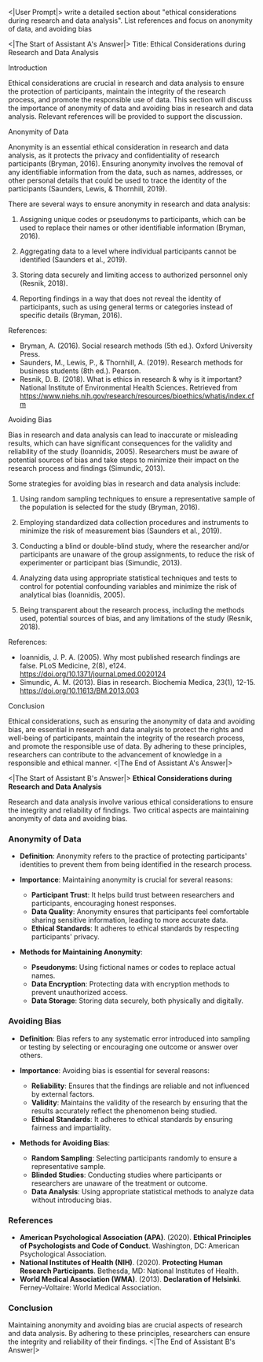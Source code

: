 <|User Prompt|>
write a detailed section about "ethical considerations during research and data analysis". List references and focus on anonymity of data, and avoiding bias

<|The Start of Assistant A's Answer|>
Title: Ethical Considerations during Research and Data Analysis

Introduction

Ethical considerations are crucial in research and data analysis to ensure the protection of participants, maintain the integrity of the research process, and promote the responsible use of data. This section will discuss the importance of anonymity of data and avoiding bias in research and data analysis. Relevant references will be provided to support the discussion.

Anonymity of Data

Anonymity is an essential ethical consideration in research and data analysis, as it protects the privacy and confidentiality of research participants (Bryman, 2016). Ensuring anonymity involves the removal of any identifiable information from the data, such as names, addresses, or other personal details that could be used to trace the identity of the participants (Saunders, Lewis, & Thornhill, 2019).

There are several ways to ensure anonymity in research and data analysis:

1. Assigning unique codes or pseudonyms to participants, which can be used to replace their names or other identifiable information (Bryman, 2016).

2. Aggregating data to a level where individual participants cannot be identified (Saunders et al., 2019).

3. Storing data securely and limiting access to authorized personnel only (Resnik, 2018).

4. Reporting findings in a way that does not reveal the identity of participants, such as using general terms or categories instead of specific details (Bryman, 2016).

References:

- Bryman, A. (2016). Social research methods (5th ed.). Oxford University Press.
- Saunders, M., Lewis, P., & Thornhill, A. (2019). Research methods for business students (8th ed.). Pearson.
- Resnik, D. B. (2018). What is ethics in research & why is it important? National Institute of Environmental Health Sciences. Retrieved from https://www.niehs.nih.gov/research/resources/bioethics/whatis/index.cfm

Avoiding Bias

Bias in research and data analysis can lead to inaccurate or misleading results, which can have significant consequences for the validity and reliability of the study (Ioannidis, 2005). Researchers must be aware of potential sources of bias and take steps to minimize their impact on the research process and findings (Simundic, 2013).

Some strategies for avoiding bias in research and data analysis include:

1. Using random sampling techniques to ensure a representative sample of the population is selected for the study (Bryman, 2016).

2. Employing standardized data collection procedures and instruments to minimize the risk of measurement bias (Saunders et al., 2019).

3. Conducting a blind or double-blind study, where the researcher and/or participants are unaware of the group assignments, to reduce the risk of experimenter or participant bias (Simundic, 2013).

4. Analyzing data using appropriate statistical techniques and tests to control for potential confounding variables and minimize the risk of analytical bias (Ioannidis, 2005).

5. Being transparent about the research process, including the methods used, potential sources of bias, and any limitations of the study (Resnik, 2018).

References:

- Ioannidis, J. P. A. (2005). Why most published research findings are false. PLoS Medicine, 2(8), e124. https://doi.org/10.1371/journal.pmed.0020124
- Simundic, A. M. (2013). Bias in research. Biochemia Medica, 23(1), 12-15. https://doi.org/10.11613/BM.2013.003

Conclusion

Ethical considerations, such as ensuring the anonymity of data and avoiding bias, are essential in research and data analysis to protect the rights and well-being of participants, maintain the integrity of the research process, and promote the responsible use of data. By adhering to these principles, researchers can contribute to the advancement of knowledge in a responsible and ethical manner.
<|The End of Assistant A's Answer|>

<|The Start of Assistant B's Answer|>
**Ethical Considerations during Research and Data Analysis**

Research and data analysis involve various ethical considerations to ensure the integrity and reliability of findings. Two critical aspects are maintaining anonymity of data and avoiding bias.

### Anonymity of Data

- **Definition**: Anonymity refers to the practice of protecting participants' identities to prevent them from being identified in the research process.

- **Importance**: Maintaining anonymity is crucial for several reasons:
  - **Participant Trust**: It helps build trust between researchers and participants, encouraging honest responses.
  - **Data Quality**: Anonymity ensures that participants feel comfortable sharing sensitive information, leading to more accurate data.
  - **Ethical Standards**: It adheres to ethical standards by respecting participants' privacy.

- **Methods for Maintaining Anonymity**:
  - **Pseudonyms**: Using fictional names or codes to replace actual names.
  - **Data Encryption**: Protecting data with encryption methods to prevent unauthorized access.
  - **Data Storage**: Storing data securely, both physically and digitally.

### Avoiding Bias

- **Definition**: Bias refers to any systematic error introduced into sampling or testing by selecting or encouraging one outcome or answer over others.

- **Importance**: Avoiding bias is essential for several reasons:
  - **Reliability**: Ensures that the findings are reliable and not influenced by external factors.
  - **Validity**: Maintains the validity of the research by ensuring that the results accurately reflect the phenomenon being studied.
  - **Ethical Standards**: It adheres to ethical standards by ensuring fairness and impartiality.

- **Methods for Avoiding Bias**:
  - **Random Sampling**: Selecting participants randomly to ensure a representative sample.
  - **Blinded Studies**: Conducting studies where participants or researchers are unaware of the treatment or outcome.
  - **Data Analysis**: Using appropriate statistical methods to analyze data without introducing bias.

### References

- **American Psychological Association (APA)**. (2020). **Ethical Principles of Psychologists and Code of Conduct**. Washington, DC: American Psychological Association.
- **National Institutes of Health (NIH)**. (2020). **Protecting Human Research Participants**. Bethesda, MD: National Institutes of Health.
- **World Medical Association (WMA)**. (2013). **Declaration of Helsinki**. Ferney-Voltaire: World Medical Association.

### Conclusion

Maintaining anonymity and avoiding bias are crucial aspects of research and data analysis. By adhering to these principles, researchers can ensure the integrity and reliability of their findings.
<|The End of Assistant B's Answer|>